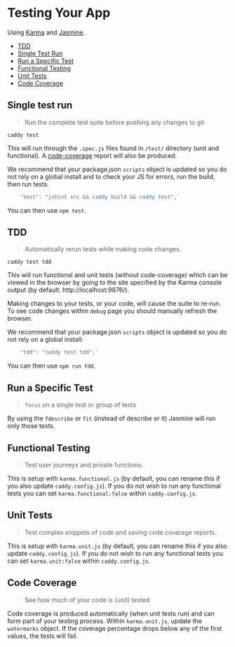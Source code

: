 # Testing Your App

Using [Karma](http://karma-runner.github.io/0.12/index.html) and [Jasmine](http://jasmine.github.io/2.2/introduction.html).

 * [TDD](#tdd)
 * [Single Test Run](#single-test-run)
 * [Run a Specific Test](#run-a-specific-test)
 * [Functional Testing](#functional-testing)
 * [Unit Tests](#unit-tests)
 * [Code Coverage](#code-coverage)

## Single test run

> Run the complete test suite before pushing any changes to git

`caddy test`

This will run through the `.spec.js` files found in `/test/` directory (unit and functional).
A [code-coverage](#code-coverage) report will also be produced.

We recommend that your package.json `scripts` object is updated so you do not rely on a global install and to check your JS for errors, run the build, then run tests.

```javascript
    "test": "jshint src && caddy build && caddy test",`
```

You can then use `npm test`.

## TDD

> Automatically rerun tests while making code changes.

`caddy test tdd`

This will run functional and unit tests (without code-coverage) which can be viewed in the browser by going to the site specified by the Karma console output (by default: http://localhost:9876/).

Making changes to your tests, or your code, will cause the suite to re-run.  To see code changes within `debug` page you should manually refresh the browser.

We recommend that your package.json `scripts` object is updated so you do not rely on a global install:

```javascript
    "tdd": "caddy test tdd",`
```

You can then use `npm run tdd`.

## Run a Specific Test

> `focus` on a single test or group of tests

By using the `fdescribe` or `fit` (instead of describe or it) Jasmine will run only those tests.

## Functional Testing

> Test user journeys and private functions.

This is setup with `karma.functional.js` (by default, you can rename this if you also update `caddy.config.js`).
If you do not wish to run any functional tests you can set `karma.functional:false` within `caddy.config.js`.

## Unit Tests

> Test complex snippets of code and saving code coverage reports.

This is setup with `karma.unit.js` (by default, you can rename this if you also update `caddy.config.js`).
If you do not wish to run any functional tests you can set `karma.unit:false` within `caddy.config.js`.

## Code Coverage

> See how much of your code is (unit) tested

Code coverage is produced automatically (when unit tests run) and can form part of your testing process.
Within `karma.unit.js`, update the `watermarks` object.
If the coverage percentage drops below any of the first values, the tests will fail.

